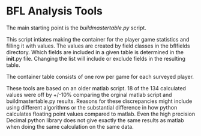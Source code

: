 # BFL Analysis Tools

The main starting point is the _buildmastertable.py_ script. 

This script intiates making the container for the player game statistics and filling it with values.
The values are created by field classes in the bflfields directory. Which fields are included
in a given table is determined in the __init__.py file. Changing the list will include or 
exclude fields in the resulting table.

The container table consists of one row per game for each surveyed player.

These tools are based on an older matlab script. 18 of the 134 calculated values were off by +/-10%
comparing the orginal matlab script and buildmastertable.py results. Reasons for these discrepancies
might include using different algorithms or the substantial difference in how python calculates
floating point values compared to matlab. Even the high precision Decimal python library does not 
give exactly the same results as matlab when doing the same calculation on the same data.
